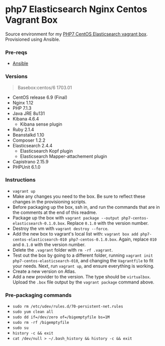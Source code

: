 # php7 Elasticsearch Nginx Centos Vagrant Box

Source environment for my [PHP7 CentOS Elasticsearch vagrant box](https://atlas.hashicorp.com/ajnijland/boxes/centos6-php7-elasticsearch). Provisioned using Ansible.

### Pre-reqs

* [Ansible](http://docs.ansible.com/ansible/index.html)

### Versions
>Basebox:centos/6 1703.01

* CentOS release 6.9 (Final)
* Nginx 1.12
* PHP 7.1.3
* Java JRE 8u131
* Kibana 4.6.4
    * Kibana sense plugin
* Ruby 2.1.4
* Beanstalkd 1.10
* Composer 1.2.2
* Elasticsearch 2.4.4
    * Elasticsearch Kopf plugin
    * Elasticsearch Mapper-attachement plugin
* Capistrano 2.15.9
* PHPUnit 6.1.0

### Instructions

* `vagrant up`
* Make any changes you need to the box. Be sure to reflect these changes in the provisioning scripts.
* Before packaging up the box, ssh in, and run the commands that are in the comments at the end of this readme.
* Package up the box with `vagrant package --output php7-centos-elasticsearch-0.1.0.box`. Replace `0.1.0` with the version number.
* Destroy the vm with `vagrant destroy --force`.
* Add the new box to vagrant's local list with: `vagrant box add php7-centos-elasticsearch-010 php7-centos-0.1.0.box`. Again, replace `010` and `0.1.0` with the version number.
* Delete the `.vagrant` folder with `rm -rf .vagrant`.
* Test out the box by going to a different folder, running `vagrant init php7-centos-elasticsearch-010`, and changing the `Vagrantfile` to fit your needs. Next, run `vagrant up`, and ensure everything is working.
* Create a new version on Atlas.
* Add a new provider to the version. The type should be `virtualbox`. Upload the `.box` file output by the `vagrant package` command above.

### Pre-packaging commands

* `sudo rm /etc/udev/rules.d/70-persistent-net.rules`
* `sudo yum clean all`
* `sudo dd if=/dev/zero of=/bigemptyfile bs=1M`
* `sudo rm -rf /bigemptyfile`
* `sudo su`
* `history -c && exit`
* `cat /dev/null > ~/.bash_history && history -c && exit`
